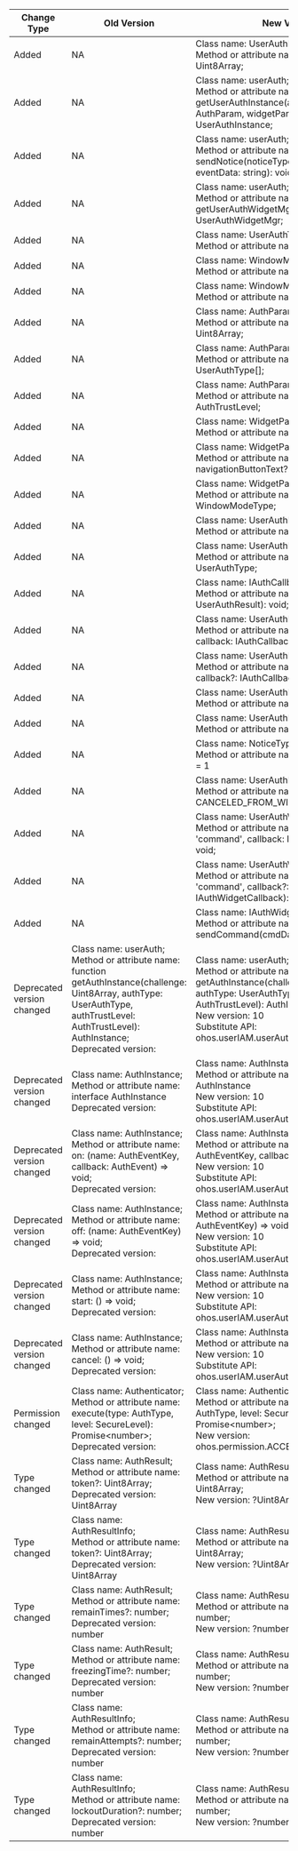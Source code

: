 | Change Type | Old Version | New Version | d.ts File |
| ---- | ------ | ------ | -------- |
|Added|NA|Class name: UserAuthResult;<br>Method or attribute name: token?: Uint8Array;|@ohos.userIAM.userAuth.d.ts|
|Added|NA|Class name: userAuth;<br>Method or attribute name: function getUserAuthInstance(authParam: AuthParam, widgetParam: WidgetParam): UserAuthInstance;|@ohos.userIAM.userAuth.d.ts|
|Added|NA|Class name: userAuth;<br>Method or attribute name: function sendNotice(noticeType: NoticeType, eventData: string): void;|@ohos.userIAM.userAuth.d.ts|
|Added|NA|Class name: userAuth;<br>Method or attribute name: function getUserAuthWidgetMgr(version: number): UserAuthWidgetMgr;|@ohos.userIAM.userAuth.d.ts|
|Added|NA|Class name: UserAuthType;<br>Method or attribute name: PIN = 1|@ohos.userIAM.userAuth.d.ts|
|Added|NA|Class name: WindowModeType;<br>Method or attribute name: DIALOG_BOX = 1|@ohos.userIAM.userAuth.d.ts|
|Added|NA|Class name: WindowModeType;<br>Method or attribute name: FULLSCREEN = 2|@ohos.userIAM.userAuth.d.ts|
|Added|NA|Class name: AuthParam;<br>Method or attribute name: challenge: Uint8Array;|@ohos.userIAM.userAuth.d.ts|
|Added|NA|Class name: AuthParam;<br>Method or attribute name: authType: UserAuthType[];|@ohos.userIAM.userAuth.d.ts|
|Added|NA|Class name: AuthParam;<br>Method or attribute name: authTrustLevel: AuthTrustLevel;|@ohos.userIAM.userAuth.d.ts|
|Added|NA|Class name: WidgetParam;<br>Method or attribute name: title: string;|@ohos.userIAM.userAuth.d.ts|
|Added|NA|Class name: WidgetParam;<br>Method or attribute name: navigationButtonText?: string;|@ohos.userIAM.userAuth.d.ts|
|Added|NA|Class name: WidgetParam;<br>Method or attribute name: windowMode?: WindowModeType;|@ohos.userIAM.userAuth.d.ts|
|Added|NA|Class name: UserAuthResult;<br>Method or attribute name: result: number;|@ohos.userIAM.userAuth.d.ts|
|Added|NA|Class name: UserAuthResult;<br>Method or attribute name: authType?: UserAuthType;|@ohos.userIAM.userAuth.d.ts|
|Added|NA|Class name: IAuthCallback;<br>Method or attribute name: onResult(result: UserAuthResult): void;|@ohos.userIAM.userAuth.d.ts|
|Added|NA|Class name: UserAuthInstance;<br>Method or attribute name: on(type: 'result', callback: IAuthCallback): void;|@ohos.userIAM.userAuth.d.ts|
|Added|NA|Class name: UserAuthInstance;<br>Method or attribute name: off(type: 'result', callback?: IAuthCallback): void;|@ohos.userIAM.userAuth.d.ts|
|Added|NA|Class name: UserAuthInstance;<br>Method or attribute name: start(): void;|@ohos.userIAM.userAuth.d.ts|
|Added|NA|Class name: UserAuthInstance;<br>Method or attribute name: cancel(): void;|@ohos.userIAM.userAuth.d.ts|
|Added|NA|Class name: NoticeType;<br>Method or attribute name: WIDGET_NOTICE = 1|@ohos.userIAM.userAuth.d.ts|
|Added|NA|Class name: UserAuthResultCode;<br>Method or attribute name: CANCELED_FROM_WIDGET = 12500011|@ohos.userIAM.userAuth.d.ts|
|Added|NA|Class name: UserAuthWidgetMgr;<br>Method or attribute name: on(type: 'command', callback: IAuthWidgetCallback): void;|@ohos.userIAM.userAuth.d.ts|
|Added|NA|Class name: UserAuthWidgetMgr;<br>Method or attribute name: off(type: 'command', callback?: IAuthWidgetCallback): void;|@ohos.userIAM.userAuth.d.ts|
|Added|NA|Class name: IAuthWidgetCallback;<br>Method or attribute name: sendCommand(cmdData: string): void;|@ohos.userIAM.userAuth.d.ts|
|Deprecated version changed|Class name: userAuth;<br>Method or attribute name: function getAuthInstance(challenge: Uint8Array, authType: UserAuthType, authTrustLevel: AuthTrustLevel): AuthInstance;<br>Deprecated version: |Class name: userAuth;<br>Method or attribute name: function getAuthInstance(challenge: Uint8Array, authType: UserAuthType, authTrustLevel: AuthTrustLevel): AuthInstance;<br>New version: 10<br>Substitute API:  ohos.userIAM.userAuth.getUserAuthInstance|@ohos.userIAM.userAuth.d.ts|
|Deprecated version changed|Class name: AuthInstance;<br>Method or attribute name: interface AuthInstance<br>Deprecated version: |Class name: AuthInstance;<br>Method or attribute name: interface AuthInstance<br>New version: 10<br>Substitute API:  ohos.userIAM.userAuth.UserAuthInstance|@ohos.userIAM.userAuth.d.ts|
|Deprecated version changed|Class name: AuthInstance;<br>Method or attribute name: on: (name: AuthEventKey, callback: AuthEvent) => void;<br>Deprecated version: |Class name: AuthInstance;<br>Method or attribute name: on: (name: AuthEventKey, callback: AuthEvent) => void;<br>New version: 10<br>Substitute API:  ohos.userIAM.userAuth.UserAuthInstance|@ohos.userIAM.userAuth.d.ts|
|Deprecated version changed|Class name: AuthInstance;<br>Method or attribute name: off: (name: AuthEventKey) => void;<br>Deprecated version: |Class name: AuthInstance;<br>Method or attribute name: off: (name: AuthEventKey) => void;<br>New version: 10<br>Substitute API:  ohos.userIAM.userAuth.UserAuthInstance|@ohos.userIAM.userAuth.d.ts|
|Deprecated version changed|Class name: AuthInstance;<br>Method or attribute name: start: () => void;<br>Deprecated version: |Class name: AuthInstance;<br>Method or attribute name: start: () => void;<br>New version: 10<br>Substitute API:  ohos.userIAM.userAuth.UserAuthInstance|@ohos.userIAM.userAuth.d.ts|
|Deprecated version changed|Class name: AuthInstance;<br>Method or attribute name: cancel: () => void;<br>Deprecated version: |Class name: AuthInstance;<br>Method or attribute name: cancel: () => void;<br>New version: 10<br>Substitute API:  ohos.userIAM.userAuth.UserAuthInstance|@ohos.userIAM.userAuth.d.ts|
|Permission changed|Class name: Authenticator;<br>Method or attribute name: execute(type: AuthType, level: SecureLevel): Promise\<number>;<br>Deprecated version: |Class name: Authenticator;<br>Method or attribute name: execute(type: AuthType, level: SecureLevel): Promise\<number>;<br>New version: ohos.permission.ACCESS_BIOMETRIC|@ohos.userIAM.userAuth.d.ts|
|Type changed|Class name: AuthResult;<br>Method or attribute name: token?: Uint8Array;<br>Deprecated version: Uint8Array|Class name: AuthResult;<br>Method or attribute name: token?: Uint8Array;<br>New version: ?Uint8Array|@ohos.userIAM.userAuth.d.ts|
|Type changed|Class name: AuthResultInfo;<br>Method or attribute name: token?: Uint8Array;<br>Deprecated version: Uint8Array|Class name: AuthResultInfo;<br>Method or attribute name: token?: Uint8Array;<br>New version: ?Uint8Array|@ohos.userIAM.userAuth.d.ts|
|Type changed|Class name: AuthResult;<br>Method or attribute name: remainTimes?: number;<br>Deprecated version: number|Class name: AuthResult;<br>Method or attribute name: remainTimes?: number;<br>New version: ?number|@ohos.userIAM.userAuth.d.ts|
|Type changed|Class name: AuthResult;<br>Method or attribute name: freezingTime?: number;<br>Deprecated version: number|Class name: AuthResult;<br>Method or attribute name: freezingTime?: number;<br>New version: ?number|@ohos.userIAM.userAuth.d.ts|
|Type changed|Class name: AuthResultInfo;<br>Method or attribute name: remainAttempts?: number;<br>Deprecated version: number|Class name: AuthResultInfo;<br>Method or attribute name: remainAttempts?: number;<br>New version: ?number|@ohos.userIAM.userAuth.d.ts|
|Type changed|Class name: AuthResultInfo;<br>Method or attribute name: lockoutDuration?: number;<br>Deprecated version: number|Class name: AuthResultInfo;<br>Method or attribute name: lockoutDuration?: number;<br>New version: ?number|@ohos.userIAM.userAuth.d.ts|
